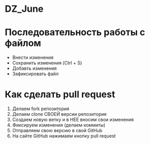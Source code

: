 # DZ_June

# Последовательность работы с файлом
* Внести изменения
* Сохранить изменения (Ctrl + S)
* Добавть изменения
* Зафиксировать файл

# Как сделать pull request
1. Делаем fork репозитория
2. Делаем clone СВОЕЙ версии репозитория
3. Создаем новую ветку и в НЕЕ вносим свои изменения
4. Фиксируем изменения (делаем коммиты)
5. Отправляем свою версию в свой GitHub
6. На сайте GitHub нажимаем кнопку pull request 